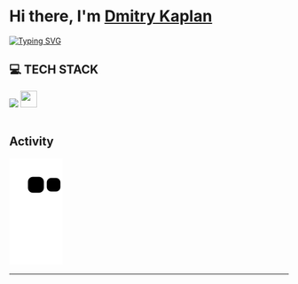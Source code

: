 # Hi there, I'm [Dmitry Kaplan](https://t.me/dmitrykaplan) ![]()
[![Typing SVG](https://readme-typing-svg.herokuapp.com?color=%2336BCF7&lines=CSE+student+at+ITMO+University)](https://git.io/typing-svg)

## 💻 TECH STACK
<div style="{float:left; width: 48px; height: 24px; }" >
  <img src="https://raw.githubusercontent.com/dmitrykap1an/dmitrykap1an/main/Kotlin%20Full%20Color%20Logo%20Mark%20RGB.svg" width="24" hegiht="24">
  <img src="https://cdn-icons-png.flaticon.com/512/226/226777.png" width="30" height="30">
</div>
 <div style="display: inline_block"><br>
</div>

## Activity
<div> 

  ![Snake animation](https://github.com/dmitrykap1an/dmitrykap1an/blob/output/github-contribution-grid-snake.svg)
 
</div>
<hr>
